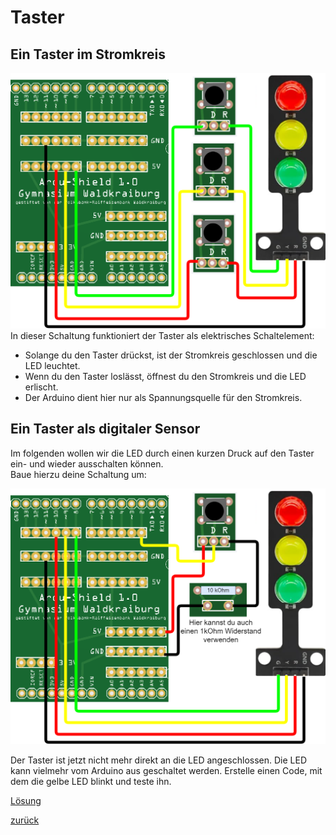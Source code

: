 <link rel="stylesheet" href="https://hi2272.github.io/StyleMD.css">

# Taster
## Ein Taster im Stromkreis

![alt text](2024-10-09_09-07.png)  
In dieser Schaltung funktioniert der Taster als elektrisches Schaltelement:  
- Solange du den Taster drückst, ist der Stromkreis geschlossen und die LED leuchtet. 
- Wenn du den Taster loslässt, öffnest du den Stromkreis und die LED erlischt.
- Der Arduino dient hier nur als Spannungsquelle für den Stromkreis.  

## Ein Taster als digitaler Sensor
Im folgenden wollen wir die LED durch einen kurzen Druck auf den Taster ein- und wieder ausschalten können.  
Baue hierzu deine Schaltung um:  

![alt text](2024-10-09_09-01.png)

Der Taster ist jetzt nicht mehr direkt an die LED angeschlossen. Die LED kann vielmehr vom Arduino aus geschaltet werden.
Erstelle einen Code, mit dem die gelbe LED blinkt und teste ihn.  


[Lösung](DigitaltasterLsg.html)
  
  

[zurück](../index.html)
